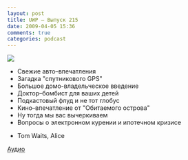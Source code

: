 ```yaml
---
layout: post
title: UWP – Выпуск 215
date: 2009-04-05 15:36
comments: true
categories: podcast
---
```

![](https://podcast.umputun.com/images/uwp/uwp215.jpg)


- Свежие авто–впечатления
- Загадка "спутникового GPS"
- Большое домо-владeльческое введение
- Доктор–бомбист для ваших детей
- Подкастовый флуд и не тот глобус
- Кино–впечатление от "Обитаемого острова"
- Ну тогда мы вас вычеркиваем
- Вопросы о электронном курении и ипотечном кризисе


* Tom Waits, Alice

[Аудио](http://archive.rucast.net/uwp/media/ump_podcast215.mp3)
<audio src="http://archive.rucast.net/uwp/media/ump_podcast215.mp3" preload="none">
